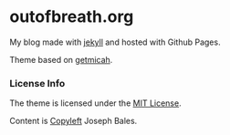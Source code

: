 # outofbreath.org
My blog made with [jekyll](http://jekyllrb.com) and hosted with Github Pages.

Theme based on [getmicah](http://getmicah.github.io).

### License Info
The theme is licensed under the [MIT License](https://raw.githubusercontent.com/getmicah/getmicah.github.io/master/LICENSE).

Content is [Copyleft](https://www.gnu.org/licenses/copyleft.en.html) Joseph Bales.
